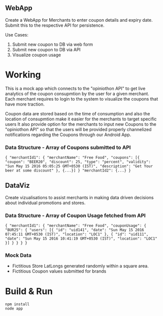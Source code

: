 ## WebApp
Create a WebApp for Merchants to enter coupon details and expiry date. Submit this to the respective API for persistence.

Use Cases:
1. Submit new coupon to DB via web form
2. Submit new coupon to DB via API
3. Visualize coupon usage

# Working

This is a mock app which connects to the "opiniothon API" to get live analytics of the coupon consupmtion by the user for a given merchant.
Each merchant requires to login to the system to visualize the coupons that have more traction. 

Coupon data are stored based on the time of consumption and also the location of consupmtion make it easier for the merchants to target specific users
It also provide option for the merchants to input new Coupons to the "opiniothon API" so that the users will be provided properly channelized notifications regarding the Coupons through our Android App.

### Data Structure - Array of Coupons submitted to API
`{
    "merchantId1": {
        "merchantName": "Free Food",
        "coupons": [{
            "coupon": "BEER20",
            "discount": 25,
            "type": "percent",
            "validity": "Sun May 15 2016 05:05:25 GMT+0530 (IST)",
            "description": "Get Your beer at some discount"
        }, {...}]
    }
    "merchantId2": {...}
}`

## DataViz
Create vizualisations to assist merchants in making data driven decisions about individual promotions and stores.

### Data Structure - Array of Coupon Usage fetched from API
`{
    "merchantId1": {
        "merchantName": "Free Food",
        "couponUsage": {
            "BUR25": {
                "users": [{
                    "id": "uid141",
                    "date": "Sun May 15 2016 07:45:11 GMT+0530 (IST)",
                    "location": "LOC1"
                }, {
                    "id": "uid111",
                    "date": "Sun May 15 2016 10:41:19 GMT+0530 (IST)",
                    "location": "LOC1"
                }]
            }
        }
    }
}`

### Mock Data
* Fictitious Store LatLongs generated randomly within a square area. 
* Fictitious Coupon values submitted for brands

# Build & Run
    npm install
    node app


